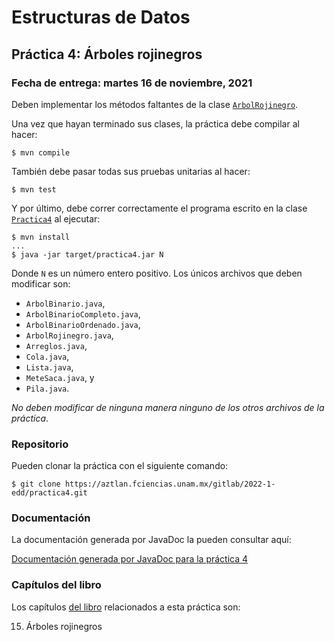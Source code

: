 Estructuras de Datos
====================

Práctica 4: Árboles rojinegros
------------------------------

### Fecha de entrega: martes 16 de noviembre, 2021

Deben implementar los métodos faltantes de la clase
[`ArbolRojinegro`](https://aztlan.fciencias.unam.mx/gitlab/2022-1-edd/practica4/-/blob/main/src/main/java/mx/unam/ciencias/edd/ArbolRojinegro.java).

Una vez que hayan terminado sus clases, la práctica debe compilar al hacer:

```
$ mvn compile
```

También debe pasar todas sus pruebas unitarias al hacer:

```
$ mvn test
```

Y por último, debe correr correctamente el programa escrito en la clase
[`Practica4`](https://aztlan.fciencias.unam.mx/gitlab/2022-1-edd/practica4/-/blob/main/src/main/java/mx/unam/ciencias/edd/Practica4.java)
al ejecutar:

```
$ mvn install
...
$ java -jar target/practica4.jar N
```

Donde `N` es un número entero positivo. Los únicos archivos que deben modificar son:

* `ArbolBinario.java`,
* `ArbolBinarioCompleto.java`,
* `ArbolBinarioOrdenado.java`,
* `ArbolRojinegro.java`,
* `Arreglos.java`,
* `Cola.java`,
* `Lista.java`,
* `MeteSaca.java`, y
* `Pila.java`.

*No deben modificar de ninguna manera ninguno de los otros archivos de la
práctica*.

### Repositorio

Pueden clonar la práctica con el siguiente comando:

```
$ git clone https://aztlan.fciencias.unam.mx/gitlab/2022-1-edd/practica4.git
```

### Documentación

La documentación generada por JavaDoc la pueden consultar aquí:

[Documentación generada por JavaDoc para la práctica
4](https://aztlan.fciencias.unam.mx/~canek/2022-1-edd/practica4/apidocs/index.html)

### Capítulos del libro

Los capítulos [del
libro](https://tienda.fciencias.unam.mx/es/home/437-estructuras-de-datos-con-java-moderno-9786073009157.html)
relacionados a esta práctica son:

15. Árboles rojinegros

